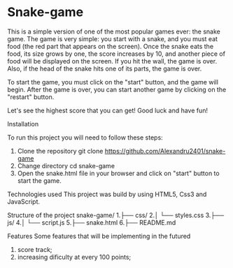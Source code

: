 # Snake-game
This is a simple version of one of the most popular games ever: the snake game. The game is very simple: you start with a snake, and you must eat food (the red part that appears on the screen). Once the snake eats the food, its size grows by one, the score increases by 10, and another piece of food will be displayed on the screen. If you hit the wall, the game is over. Also, if the head of the snake hits one of its parts, the game is over.

To start the game, you must click on the "start" button, and the game will begin. After the game is over, you can start another game by clicking on the "restart" button.

Let's see the highest score that you can get!
Good luck and have fun!

Installation 

To run this project you will need to follow these steps:

1. Clone the repository
   git clone https://github.com/Alexandru2401/snake-game
2. Change directory 
   cd snake-game
3. Open the snake.html file in your browser and click on "start" button to start the game. 

Technologies used
This project was build by using HTML5, Css3 and JavaScript.

Structure of the project
snake-game/
1.├── css/
2.│   └── styles.css
3.├── js/
4.│   └── script.js
5.├── snake.html
6.├── README.md


Features
Some features that will be implementing in the futured
1. score track;
2. increasing dificulty at every 100 points;


